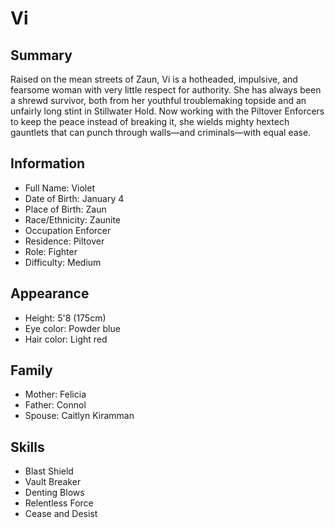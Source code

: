# Vi

## Summary
Raised on the mean streets of Zaun, Vi is a hotheaded, impulsive, and fearsome 
woman with very little respect for authority. She has always been a shrewd 
survivor, both from her youthful troublemaking topside and an unfairly long 
stint in Stillwater Hold. Now working with the Piltover Enforcers to keep the 
peace instead of breaking it, she wields mighty hextech gauntlets that can 
punch through walls—and criminals—with equal ease.

## Information
- Full Name: Violet
- Date of Birth: January 4
- Place of Birth: Zaun
- Race/Ethnicity: Zaunite
- Occupation Enforcer
- Residence: Piltover
- Role: Fighter
- Difficulty: Medium

## Appearance
- Height: 5'8 (175cm)
- Eye color: Powder blue
- Hair color: Light red

## Family
- Mother: Felicia
- Father: Connol
- Spouse: Caitlyn Kiramman

## Skills
- Blast Shield
- Vault Breaker
- Denting Blows
- Relentless Force
- Cease and Desist